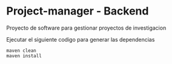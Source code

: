 # Project-manager - Backend
Proyecto de software para gestionar proyectos de investigacion
 
Ejecutar el siguiente codigo para generar las dependencias
 
```
maven clean
maven install